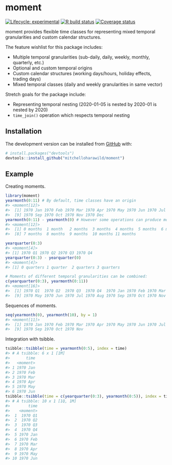 
<!-- README.md is generated from README.Rmd. Please edit that file -->

# moment

<!-- badges: start -->

[![Lifecycle:
experimental](https://img.shields.io/badge/lifecycle-experimental-orange.svg)](https://www.tidyverse.org/lifecycle/#experimental)
[![R build
status](https://github.com/mitchelloharawild/moment/workflows/R-CMD-check/badge.svg)](https://github.com/mitchelloharawild/moment/actions)
[![Coverage
status](https://codecov.io/gh/mitchelloharawild/moment/branch/master/graph/badge.svg)](https://codecov.io/github/mitchelloharawild/moment?branch=master)
<!-- badges: end -->

moment provides flexible time classes for representing mixed temporal
granularities and custom calendar structures.

The feature wishlist for this package includes:

  - Multiple temporal granularities (sub-daily, daily, weekly, monthly,
    quarterly, etc.)
  - Optional and custom temporal origins
  - Custom calendar structures (working days/hours, holiday effects,
    trading days)
  - Mixed temporal classes (daily and weekly granularities in same
    vector)

Stretch goals for the package include:

  - Representing temporal nesting (2020-01-05 is nested by 2020-01 is
    nested by 2020)
  - `time_join()` operation which respects temporal nesting

## Installation

<!-- You can install the released version of moment from [CRAN](https://CRAN.R-project.org) with: -->

<!-- ``` r -->

<!-- install.packages("moment") -->

<!-- ``` -->

The development version can be installed from
[GitHub](https://github.com/) with:

``` r
# install.packages("devtools")
devtools::install_github("mitchelloharawild/moment")
```

## Example

Creating moments.

``` r
library(moment)
yearmonth(0:11) # By default, time classes have an origin
#> <moment[12]>
#>  [1] 1970 Jan 1970 Feb 1970 Mar 1970 Apr 1970 May 1970 Jun 1970 Jul 1970 Aug
#>  [9] 1970 Sep 1970 Oct 1970 Nov 1970 Dec
yearmonth(0:11) - yearmonth(0) # However some operations can produce moments without origins
#> <moment[12]>
#>  [1] 0 months  1 month   2 months  3 months  4 months  5 months  6 months 
#>  [8] 7 months  8 months  9 months  10 months 11 months

yearquarter(0:3)
#> <moment[4]>
#> [1] 1970 Q1 1970 Q2 1970 Q3 1970 Q4
yearquarter(0:3) - yearquarter(0)
#> <moment[4]>
#> [1] 0 quarters 1 quarter  2 quarters 3 quarters

# Moments of different temporal granularities can be combined:
c(yearquarter(0:3), yearmonth(0:11))
#> <moment[16]>
#>  [1] 1970 Q1  1970 Q2  1970 Q3  1970 Q4  1970 Jan 1970 Feb 1970 Mar 1970 Apr
#>  [9] 1970 May 1970 Jun 1970 Jul 1970 Aug 1970 Sep 1970 Oct 1970 Nov 1970 Dec
```

Sequences of moments.

``` r
seq(yearmonth(0), yearmonth(10), by = 1)
#> <moment[11]>
#>  [1] 1970 Jan 1970 Feb 1970 Mar 1970 Apr 1970 May 1970 Jun 1970 Jul 1970 Aug
#>  [9] 1970 Sep 1970 Oct 1970 Nov
```

Integration with tsibble.

``` r
tsibble::tsibble(time = yearmonth(0:5), index = time)
#> # A tsibble: 6 x 1 [1M]
#>       time
#>   <moment>
#> 1 1970 Jan
#> 2 1970 Feb
#> 3 1970 Mar
#> 4 1970 Apr
#> 5 1970 May
#> 6 1970 Jun
tsibble::tsibble(time = c(yearquarter(0:3), yearmonth(0:5)), index = time)
#> # A tsibble: 10 x 1 [1Q, 1M]
#>        time
#>    <moment>
#>  1  1970 Q1
#>  2  1970 Q2
#>  3  1970 Q3
#>  4  1970 Q4
#>  5 1970 Jan
#>  6 1970 Feb
#>  7 1970 Mar
#>  8 1970 Apr
#>  9 1970 May
#> 10 1970 Jun
```
